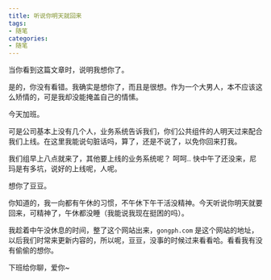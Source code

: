 ```yaml
---
title: 听说你明天就回来
tags:
- 随笔
categories:
- 随笔
---
```

当你看到这篇文章时，说明我想你了。

是的，你没有看错。我确实是想你了，而且是很想。作为一个大男人，本不应该这么矫情的，可是我却没能掩盖自己的情愫。
<!--more-->

今天加班。

可是公司基本上没有几个人，业务系统告诉我们，你们公共组件的人明天过来配合我们上线。在这里我能说句脏话吗，算了，还是不说了，以免你回来打我。

我们组早上八点就来了，其他要上线的业务系统呢？ 呵呵..  快中午了还没来，尼玛是有多坑，说好的上线呢，人呢。

想你了豆豆。

你知道的，我一向都有午休的习惯，不午休下午干活没精神。今天听说你明天就要回来，可精神了，午休都没睡（我能说我现在挺困的吗）。

我趁着中午没休息的时间，整了这个网站出来，```gongph.com``` 是这个网站的地址，以后我们时常来更新内容的，所以呢，豆豆，没事的时候过来看看哈。看看我有没有偷偷的想你。

下班给你聊，爱你~